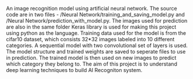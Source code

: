 An image recognition model using artificial neural network. 
The source code are in two files - /Neural Network/training_and_saving_model.py and /Neural Network/prediction_with_model.py. The images used for prediction are also in the same folder
Keras library is used for making this project using python as the language.
Training data used for the model is from the cifar10 dataset, which consists 32*32 images labeled into 10 different categories. A sequential model with two convolutional set of layers is used. The model structure and trained weights are saved to seperate files to use in prediction.
The trained model is then used on new images to predict which category they belong to. 
The aim of this project is to understand deep learning techniques to build AI Recogniton system.

